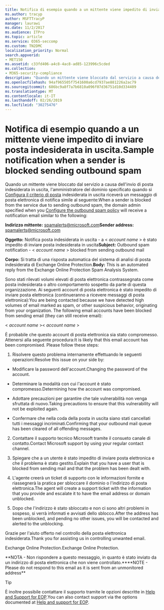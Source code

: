 ```yaml
---
title: Notifica di esempio quando a un mittente viene impedito di inviare posta indesiderata in uscita.
ms.author: tracyp
author: MSFTTracyP
manager: laurawi
ms.date: 11/2/2017
ms.audience: ITPro
ms.topic: article
ms.service: O365-seccomp
ms.custom: TN2DMC
localization_priority: Normal
search.appverid:
- MET150
ms.assetid: c33fd406-a4c8-4ac8-ad85-123996c5cded
ms.collection:
- M365-security-compliance
description: "Quando un mittente viene bloccato dal servizio a causa dell'invio di posta indesiderata in uscita, l'amministratore del dominio specificato quando si configura il criterio di posta indesiderata in uscita riceverà un messaggio di posta elettronica di notifica simile al seguente:"
ms.openlocfilehash: 94af965505f7541600a6cd7937ae881226a2ac79
ms.sourcegitcommit: 686bc9a8f7a7b6810a096f07d36751d10d334409
ms.translationtype: MT
ms.contentlocale: it-IT
ms.lasthandoff: 02/26/2019
ms.locfileid: "30275476"
---
```

# <a name="sample-notification-when-a-sender-is-blocked-sending-outbound-spam"></a><span data-ttu-id="fecd6-103">Notifica di esempio quando a un mittente viene impedito di inviare posta indesiderata in uscita.</span><span class="sxs-lookup"><span data-stu-id="fecd6-103">Sample notification when a sender is blocked sending outbound spam</span></span>

<span data-ttu-id="fecd6-104">Quando un mittente viene bloccato dal servizio a causa dell'invio di posta indesiderata in uscita, l'amministratore del dominio specificato quando si [Configura il criterio di posta](configure-the-outbound-spam-policy.md) indesiderata in uscita riceverà un messaggio di posta elettronica di notifica simile al seguente:</span><span class="sxs-lookup"><span data-stu-id="fecd6-104">When a sender is blocked from the service due to sending outbound spam, the domain admin specified when you [Configure the outbound spam policy](configure-the-outbound-spam-policy.md) will receive a notification email similar to the following:</span></span> 
  
 <span data-ttu-id="fecd6-105">**Indirizzo mittente:** spamalerts@microsoft.com</span><span class="sxs-lookup"><span data-stu-id="fecd6-105">**Sender address:** spamalerts@microsoft.com</span></span> 
  
 <span data-ttu-id="fecd6-106">**Oggetto:** Notifica posta indesiderata in uscita - a \<  *account name*  \> è stato impedito di inviare posta indesiderata in uscita</span><span class="sxs-lookup"><span data-stu-id="fecd6-106">**Subject:** Outbound spam notification - \<  *account name*  \> blocked from sending outbound mail</span></span> 
  
 <span data-ttu-id="fecd6-107">**Corpo:** Si tratta di una risposta automatica del sistema di analisi di posta indesiderata di Exchange Online Protection.</span><span class="sxs-lookup"><span data-stu-id="fecd6-107">**Body:** This is an automated reply from the Exchange Online Protection Spam Analysis System.</span></span> 
  
<span data-ttu-id="fecd6-p101">Sono stati rilevati volumi elevati di posta elettronica contrassegnata come posta indesiderata o altro comportamento sospetto da parte di questa organizzazione. Ai seguenti account di posta elettronica è stato impedito di inviare posta elettronica (continueranno a ricevere messaggi di posta elettronica):</span><span class="sxs-lookup"><span data-stu-id="fecd6-p101">You are being contacted because we have detected high volumes of email marked as spam, or other suspicious behavior, originating from your organization. The following email accounts have been blocked from sending email (they can still receive email):</span></span>
  
<span data-ttu-id="fecd6-110">\< *account name*  \></span><span class="sxs-lookup"><span data-stu-id="fecd6-110">\< *account name*  \></span></span> 
  
<span data-ttu-id="fecd6-p102">È probabile che questo account di posta elettronica sia stato compromesso. Attenersi alla seguente procedura:</span><span class="sxs-lookup"><span data-stu-id="fecd6-p102">It is likely that this email account has been compromised. Please follow these steps:</span></span>
  
1. <span data-ttu-id="fecd6-113">Risolvere questo problema internamente effettuando le seguenti operazioni:</span><span class="sxs-lookup"><span data-stu-id="fecd6-113">Resolve this issue on your side by:</span></span>
    
  - <span data-ttu-id="fecd6-114">Modificare la password dell'account.</span><span class="sxs-lookup"><span data-stu-id="fecd6-114">Changing the password of the account.</span></span>
    
  - <span data-ttu-id="fecd6-115">Determinare la modalità con cui l'account è stato compromesso.</span><span class="sxs-lookup"><span data-stu-id="fecd6-115">Determining how the account was compromised.</span></span>
    
  - <span data-ttu-id="fecd6-116">Adottare precauzioni per garantire che tale vulnerabilità non venga sfruttata di nuovo.</span><span class="sxs-lookup"><span data-stu-id="fecd6-116">Taking precautions to ensure that this vulnerability will not be exploited again.</span></span>
    
  - <span data-ttu-id="fecd6-117">Confermare che nella coda della posta in uscita siano stati cancellati tutti i messaggi incriminati.</span><span class="sxs-lookup"><span data-stu-id="fecd6-117">Confirming that your outbound mail queue has been cleared of all offending messages.</span></span>
    
2. <span data-ttu-id="fecd6-118">Contattare il supporto tecnico Microsoft tramite il consueto canale di contatto.</span><span class="sxs-lookup"><span data-stu-id="fecd6-118">Contact Microsoft support by using your regular contact channel.</span></span>
    
3. <span data-ttu-id="fecd6-119">Spiegare che a un utente è stato impedito di inviare posta elettronica e che il problema è stato gestito.</span><span class="sxs-lookup"><span data-stu-id="fecd6-119">Explain that you have a user that is blocked from sending mail and that the problem has been dealt with.</span></span>
    
4. <span data-ttu-id="fecd6-120">L'agente creerà un ticket di supporto con le informazioni fornite e riassegnerà la pratica per sbloccare il dominio o l'indirizzo di posta elettronica.</span><span class="sxs-lookup"><span data-stu-id="fecd6-120">The agent will create a support ticket with the information that you provide and escalate it to have the email address or domain unblocked.</span></span>
    
5. <span data-ttu-id="fecd6-121">Dopo che l'indirizzo è stato sbloccato e non ci sono altri problemi in sospeso, si verrà informati e avvisati dello sblocco.</span><span class="sxs-lookup"><span data-stu-id="fecd6-121">After the address has been unblocked, and pending no other issues, you will be contacted and alerted to the unblocking.</span></span>
    
<span data-ttu-id="fecd6-122">Grazie per l'aiuto offerto nel controllo della posta elettronica indesiderata.</span><span class="sxs-lookup"><span data-stu-id="fecd6-122">Thank you for assisting us in controlling unwanted email.</span></span>
  
<span data-ttu-id="fecd6-123">Exchange Online Protection.</span><span class="sxs-lookup"><span data-stu-id="fecd6-123">Exchange Online Protection.</span></span>
  
<span data-ttu-id="fecd6-124">\*\*NOTA - Non rispondere a questo messaggio, in quanto è stato inviato da un indirizzo di posta elettronica che non viene controllato.\*\*</span><span class="sxs-lookup"><span data-stu-id="fecd6-124">\*\*NOTE - Please do not respond to this email as it is sent from an unmonitored address\*\*</span></span>
  
> [!TIP]
> <span data-ttu-id="fecd6-125">È inoltre possibile contattare il supporto tramite le opzioni descritte in [Help and Support for EOP](eop/help-and-support-for-eop.md).</span><span class="sxs-lookup"><span data-stu-id="fecd6-125">You can also contact support via the options documented at [Help and support for EOP](eop/help-and-support-for-eop.md).</span></span> 
  

